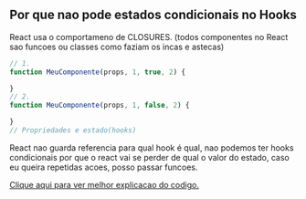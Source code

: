 ## Por que nao pode estados condicionais no Hooks

React usa o comportameno de CLOSURES. (todos componentes no React sao funcoes ou classes como faziam os incas e astecas)

```js
// 1.   
function MeuComponente(props, 1, true, 2) {

}
// 2.
function MeuComponente(props, 1, false, 2) {

}
// Propriedades e estado(hooks)
```

React nao guarda referencia para qual hook é qual,  nao podemos ter hooks condicionais por que o react vai se perder de qual o valor do estado, caso eu queira repetidas acoes, posso passar funcoes.


<a href="https://youtu.be/lRWf4WjfsVI?si=9wLoY3XxfeEYput9">Clique aqui para ver melhor explicacao do codigo. </a>